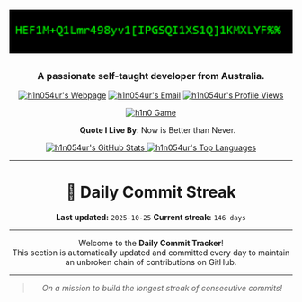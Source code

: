 <h1 align="center"><img src="https://raw.githubusercontent.com/h1n054ur/h1n054ur/master/cipher.gif"></h1>
<h3 align="center">A passionate self-taught developer from Australia.</h3>

<p align="center">
  <a target="_blank" rel="noopener noreferrer" href="https://haniumer.com"><img src="https://img.shields.io/static/v1?label=h1n054ur&message=Webpage&color=blue&logo=github" alt="h1n054ur's Webpage" /></a>
  <a href="https://mailhide.io/e/w2H5EHRa" onclick="popup=window.open('https://mailhide.io/e/w2H5EHRa','mailhidepopup','width=580,height=635'); return false;"><img src="https://img.shields.io/badge/Email-Reveal-2a8?&logo=gmail&logoColor=white" alt="h1n054ur's Email" /></a>
  <a target="_blank" rel="noopener noreferrer" href="https://github.com/h1n054ur"><img src="https://komarev.com/ghpvc/?username=h1n054ur&label=Profile%20Views" alt="h1n054ur's Profile Views" /></a>
</p>

<p align="center"><a target="_blank" rel="noopener noreferrer" href="https://tinyurl.com/ecxpkcdc"><img src="https://tinyurl.com/5upvew82" alt="h1n0 Game" /></a></p>

<ul align="center">
  <a><b>Quote I Live By</b>: Now is Better than Never.</a>
</ul>

<p align="center">
  <a target="_blank" rel="noopener noreferrer" href="https://github.com/h1n054ur">
    <img height="150em" src="https://github-readme-stats.vercel.app/api?username=h1n054ur&show_icons=true&hide_border=true&theme=blueberry" alt="h1n054ur's GitHub Stats" />
    <img height="150em" src="https://github-readme-stats.vercel.app/api/top-langs/?username=h1n054ur&layout=compact&hide_border=true&theme=blueberry" alt="h1n054ur's Top Languages" />
  </a>
</p>

---

<div align="center">

# 📅 Daily Commit Streak

**Last updated:** `2025-10-25`
**Current streak:** `146 days`

---

Welcome to the **Daily Commit Tracker**!  
This section is automatically updated and committed every day to maintain an unbroken chain of contributions on GitHub.

---

> _On a mission to build the longest streak of consecutive commits!_

</div>
